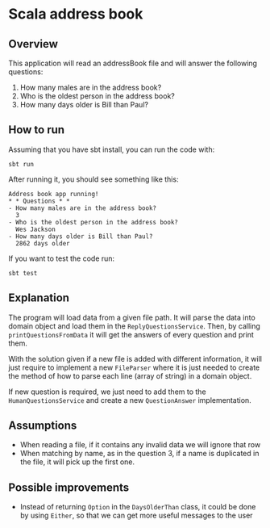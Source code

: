# Scala address book

## Overview

This application will read an addressBook file and will answer the following questions:

1. How many males are in the address book?
2. Who is the oldest person in the address book?
3. How many days older is Bill than Paul?


## How to run

Assuming that you have sbt install, you can run the code with:
```
sbt run
```

After running it, you should see something like this: 
```
Address book app running!
* * Questions * *
- How many males are in the address book?
  3
- Who is the oldest person in the address book?
  Wes Jackson
- How many days older is Bill than Paul?
  2862 days older
```

If you want to test the code run:
```
sbt test
```


## Explanation

The program will load data from a given file path. It will parse the data into domain object and
load them in the `ReplyQuestionsService`. Then, by calling `printQuestionsFromData` it will get 
the answers of every question and print them.

With the solution given if a new file is added with different information, it will just require
to implement a new `FileParser` where it is just needed to create the method of how to parse each
line (array of string) in a domain object.

If new question is required, we just need to add them to the `HumanQuestionsService` and create
a new `QuestionAnswer` implementation.  

## Assumptions

- When reading a file, if it contains any invalid data we will ignore that row
- When matching by name, as in the question 3, if a name is duplicated in the file, it will pick up the first one.

## Possible improvements

- Instead of returning `Option` in the `DaysOlderThan` class, it could be done by using `Either`, so that
we can get more useful messages to the user

